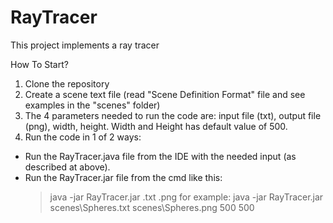 # RayTracer
This project implements a ray tracer

How To Start?
1. Clone the repository
2. Create a scene text file (read "Scene Definition Format" file and see examples in the "scenes" folder)
3. The 4 parameters needed to run the code are: input file (txt), output file (png), width, height. Width and Height has default value of 500.
4. Run the code in 1 of 2 ways:
  - Run the RayTracer.java file from the IDE with the needed input (as described at above).
  - Run the RayTracer.jar file from the cmd like this:
    > java -jar RayTracer.jar <scene file name>.txt <output file name>.png <width> <height> 
    for example:
    > java -jar RayTracer.jar scenes\Spheres.txt scenes\Spheres.png 500 500

